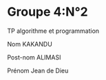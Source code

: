 # Groupe 4:N°2
TP algorithme et programmation 

Nom KAKANDU 

Post-nom ALIMASI 

Prénom Jean de Dieu
